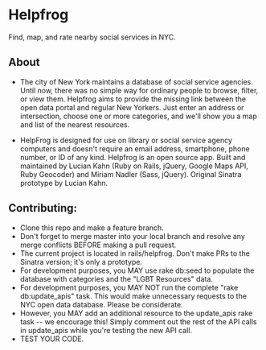 # Helpfrog
Find, map, and rate nearby social services in NYC.

## About

* The city of New York maintains a database of social service agencies. Until now, there was no simple way for ordinary people to browse, filter, or view them. Helpfrog aims to provide the missing link between the open data portal and regular New Yorkers. Just enter an address or intersection, choose one or more categories, and we'll show you a map and list of the nearest resources.

* HelpFrog is designed for use on library or social service agency computers and doesn't require an email address, smartphone, phone number, or ID of any kind. Helpfrog is an open source app. Built and maintained by Lucian Kahn (Ruby on Rails, jQuery, Google Maps API, Ruby Geocoder) and Miriam Nadler (Sass, jQuery). Original Sinatra prototype by Lucian Kahn.

## Contributing:

* Clone this repo and make a feature branch.
* Don't forget to merge master into your local branch and resolve any merge conflicts BEFORE making a pull request.
* The current project is located in rails/helpfrog. Don't make PRs to the Sinatra version; it's only a prototype.
* For development purposes, you MAY use rake db:seed to populate the database with categories and the "LGBT Resources" data.
* For development purposes, you MAY NOT run the complete "rake db:update_apis" task. This would make unnecessary requests to the NYC open data database. Please be considerate.
* However, you MAY add an additional resource to the update_apis rake task -- we encourage this! Simply comment out the rest of the API calls in update_apis while you're testing the new API call. 
* TEST YOUR CODE. 
